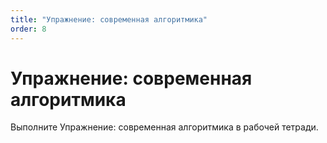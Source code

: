 ```yaml
---
title: "Упражнение: современная алгоритмика"
order: 8
---
```


# Упражнение: современная алгоритмика

Выполните Упражнение: современная алгоритмика в рабочей тетради.